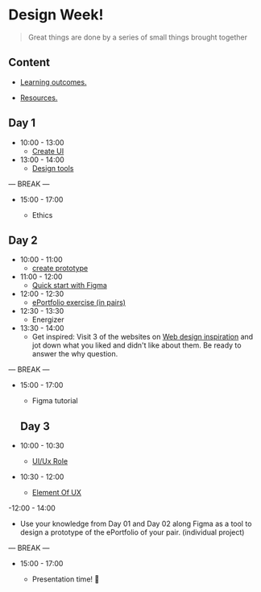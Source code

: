 
# Design Week!

> Great things are done by a series of small things brought together

  

## Content

  

- [Learning outcomes.](./learning-outcomes.md)

- [Resources.](./resources.md)

  

  

## Day 1
 
- 10:00 - 13:00
  - [Create UI](./create-ui.md)
- 13:00 - 14:00
  - [Design tools](./design-tools.md) 

— BREAK —
  
- 15:00 - 17:00

   - Ethics 

## Day 2
 
- 10:00 - 11:00
  - [create prototype](./create-proto.md)
- 11:00 - 12:00
  - [Quick start with Figma](./Quick-Figma.md) 
- 12:00 - 12:30
  - [ePortfolio exercise (in pairs)](./eportfolio.md)
- 12:30 - 13:30
   - Energizer
- 13:30 - 14:00
  - Get inspired: Visit 3 of the websites on [Web design inspiration](https://www.webdesign-inspiration.com/) and jot down what you liked and didn't like about them. Be ready to answer the why question.

— BREAK —
  
- 15:00 - 17:00

   - Figma tutorial 
  
  ## Day 3
 
- 10:00 - 10:30
    - [UI/Ux Role](./UIUX-Role.md) 
- 10:30 - 12:00
    - [Element Of UX](./UX-ele.md)
    
-12:00 - 14:00

   - Use your knowledge from Day 01 and Day 02 along Figma as a tool to design a prototype of the ePortfolio of your pair. (individual project)

— BREAK —
  
- 15:00 - 17:00

   - Presentation time! 🎉







